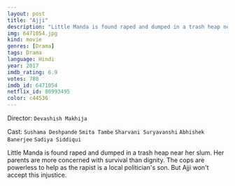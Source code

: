 ```yaml
---
layout: post
title: "Ajji"
description: "Little Manda is found raped and dumped in a trash heap near her slum. Her parents are more concerned with survival than dignity. The cops are powerless to help as the rapist is a local politician's son. But Ajji won't accept this injustice..."
img: 6471054.jpg
kind: movie
genres: [Drama]
tags: Drama 
language: Hindi
year: 2017
imdb_rating: 6.9
votes: 780
imdb_id: 6471054
netflix_id: 80993495
color: c44536
---
```

Director: `Devashish Makhija`  

Cast: `Sushama Deshpande` `Smita Tambe` `Sharvani Suryavanshi` `Abhishek Banerjee` `Sadiya Siddiqui` 

Little Manda is found raped and dumped in a trash heap near her slum. Her parents are more concerned with survival than dignity. The cops are powerless to help as the rapist is a local politician's son. But Ajji won't accept this injustice.